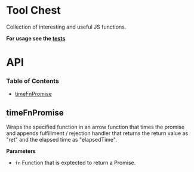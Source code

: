 # Tool Chest

Collection of interesting and useful JS functions.

**For usage see the [tests](https://github.com/dan3721/js-tool-chest/tree/master/src/test)**

# API

<!-- Generated by documentation.js. Update this documentation by updating the source code. -->

### Table of Contents

-   [timeFnPromise](#timefnpromise)

## timeFnPromise

Wraps the specified function in an arrow function that times the promise and
appends fulfillment / rejection handler that returns the return value as "ret" and the elapsed time as "elapsedTime".

**Parameters**

-   `fn`  Function that is exptected to return a Promise.
